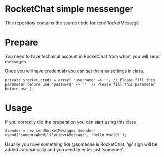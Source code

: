 # RocketChat simple messenger

This repository contains the source code for sendRocketMessage

# Prepare

You need to have technical account in RocketChat from whom you will send messages.

Once you will have credentials you can set them as settings in class.

`
    private $rocket_creds = array(
        'username' => '', // Please fill this parameter before use
        'password' => ''  // Please fill this parameter before use
    );
`

# Usage

If you correctly did the preparation you can start using this class 

`
    $sender = new sendRocketMessage;
    $sender->send('someoneWhoWillRecieveAMessage', 'Hello World!');
`

Usually you have something like @someone in RocketChat, '@' sign will be added automatically and you need to enter just 'someone'. 